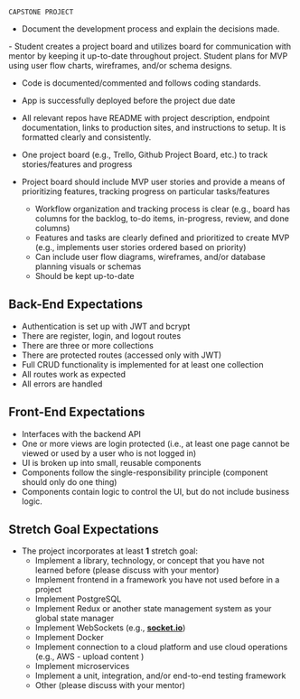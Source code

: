     CAPSTONE PROJECT 



- Document the development process and explain the decisions made.


- Student creates a project board and utilizes board for communication with mentor
 by keeping it up-to-date throughout project. Student plans for MVP using user
 flow charts, wireframes, and/or schema designs.

- Code is documented/commented and follows coding standards.

- App is successfully deployed before the project due date

- All relevant repos have README with project description, endpoint documentation,
 links to production sites, and instructions to setup. It is formatted clearly
 and consistently.

- One project board (e.g., Trello, Github Project Board, etc.) to track
  stories/features and progress

-  Project board should include MVP user stories and provide a means of 
   prioritizing features, tracking progress on particular tasks/features
    - Workflow organization and tracking process is clear (e.g., board has columns
      for the backlog, to-do items, in-progress, review, and done columns)
    - Features and tasks are clearly defined and prioritized to create MVP
      (e.g., implements user stories ordered based on priority)
    - Can include user flow diagrams, wireframes, and/or database planning visuals
      or schemas
    - Should be kept up-to-date


## Back-End Expectations


- Authentication is set up with JWT and bcrypt
- There are register, login, and logout routes
- There are three or more collections
- There are protected routes (accessed only with JWT)
- Full CRUD functionality is implemented for at least one collection
- All routes work as expected
- All errors are handled


## Front-End Expectations

- Interfaces with the backend API
- One or more views are login protected (i.e., at least one page cannot be viewed
  or used by a user who is not logged in)
- UI is broken up into small, reusable components
- Components follow the single-responsibility principle (component should only do
  one thing)
- Components contain logic to control the UI, but do not include business logic.


## Stretch Goal Expectations

- The project incorporates at least **1** stretch goal:
    - Implement a library, technology, or concept that you have not learned before
      (please discuss with your mentor)
    - Implement frontend in a framework you have not used before in a project
    - Implement PostgreSQL
    - Implement Redux or another state management system as your global state
      manager
    - Implement WebSockets (e.g., **[socket.io](https://socket.io/)**)
    - Implement Docker
    - Implement connection to a cloud platform and use cloud operations (e.g., 
      AWS - upload content )
    - Implement microservices
    - Implement a unit, integration, and/or end-to-end testing framework
    - Other (please discuss with your mentor)





